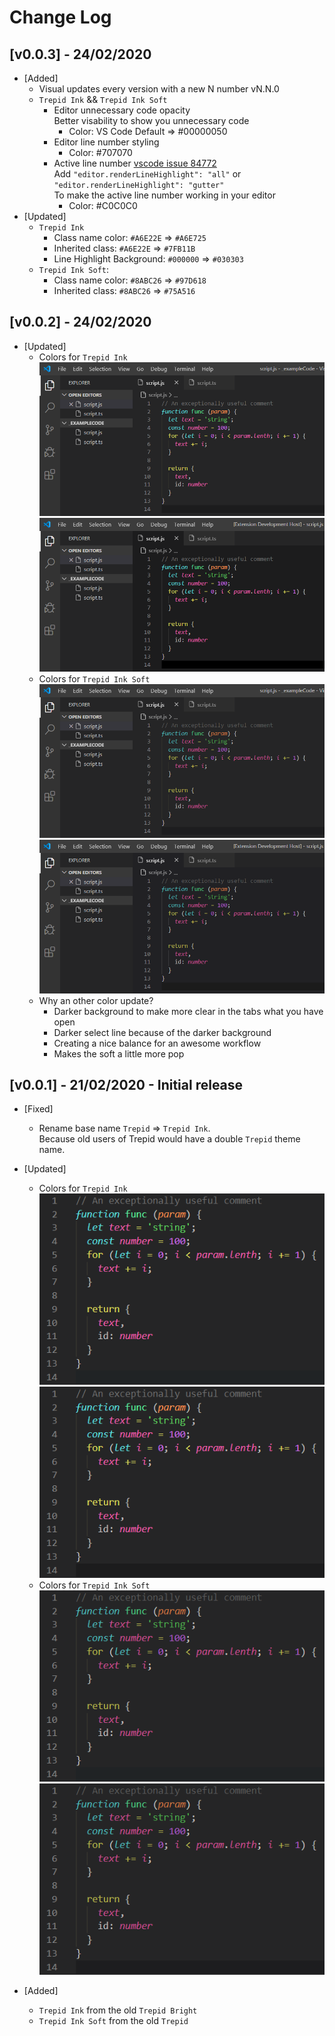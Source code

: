 # Change Log

## [v0.0.3] - 24/02/2020

  - [Added]
    - Visual updates every version with a new N number vN.N.0
    - `Trepid Ink` && `Trepid Ink Soft` 
      - Editor unnecessary code opacity  
        Better visability to show you unnecessary code
        - Color: VS Code Default => #00000050
      - Editor line number styling 
        - Color: #707070  
      - Active line number [vscode issue 84772](https://github.com/microsoft/vscode/issues/84772)  
        Add `"editor.renderLineHighlight": "all"` or `"editor.renderLineHighlight": "gutter"`  
        To make the active line number working in your editor  
        - Color: #C0C0C0  
  - [Updated]
    - `Trepid Ink`
      - Class name color: `#A6E22E` => `#A6E725`
      - Inherited class: `#A6E22E` => `#7FB11B`
      - Line Highlight Background: `#000000` => `#030303`
    - `Trepid Ink Soft`:
      - Class name color: `#8ABC26` => `#97D618`
      - Inherited class: `#8ABC26` => `#75A516`

## [v0.0.2] - 24/02/2020

  - [Updated]
    - Colors for `Trepid Ink`  
    ![Trepid Ink](./images/TrepidInk001.png) ![Trepid Ink](./images/TrepidInk002.png) 
    - Colors for `Trepid Ink Soft`  
    ![Trepid Ink Soft](./images/TrepidInkSoft001.png) ![Trepid Ink Soft](./images/TrepidInkSoft002.png)  
    - Why an other color update?
      - Darker background to make more clear in the tabs what you have open
      - Darker select line because of the darker background
      - Creating a nice balance for an awesome workflow
      - Makes the soft a little more pop

## [v0.0.1] - 21/02/2020 - Initial release

  - [Fixed]
    - Rename base name `Trepid` => `Trepid Ink`.  
    Because old users of Trepid would have a double `Trepid` theme name.
  - [Updated]
    - Colors for `Trepid Ink`  
    ![Trepid Bright](./images/TrepidBright.png) ![Trepid Ink](./images/TrepidInk.png)  
    - Colors for `Trepid Ink Soft`  
    ![Trepid](./images/Trepid.png) ![Trepid Ink Soft](./images/TrepidInkSoft.png)

  - [Added]
    - `Trepid Ink` from the old `Trepid Bright`
    - `Trepid Ink Soft` from the old `Trepid`